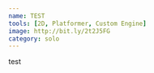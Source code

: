 ```yaml
---
name: TEST
tools: [2D, Platformer, Custom Engine]
image: http://bit.ly/2t2J5FG
category: solo
---
```


test